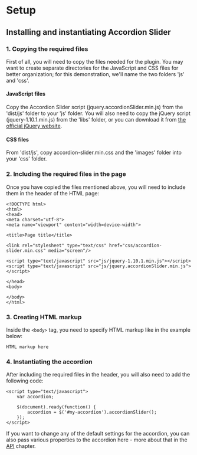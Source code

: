 
<h1>Setup</h1>
<h2>Installing and instantiating Accordion Slider</h2>

<h3>1. Copying the required files</h3>

First of all, you will need to copy the files needed for the plugin. You may want to create separate directories for the JavaScript and CSS files for better organization; for this demonstration, we'll name the two folders 'js' and 'css'.

<h4>JavaScript files</h4>

Copy the Accordion Slider script (jquery.accordionSlider.min.js) from the 'dist/js' folder to your 'js' folder. You will also need to copy the jQuery script (jquery-1.10.1.min.js) from the 'libs' folder, or you can download it from <a href="http://jquery.com/">the official jQuery website</a>.

<h4>CSS files</h4>

From 'dist/js', copy accordion-slider.min.css and the 'images' folder into your 'css' folder.

<h3>2. Including the required files in the page</h3>

Once you have copied the files mentioned above, you will need to include them in the header of the HTML page:
```
<!DOCTYPE html>
<html>
<head>
<meta charset="utf-8">
<meta name="viewport" content="width=device-width">

<title>Page title</title>

<link rel="stylesheet" type="text/css" href="css/accordion-slider.min.css" media="screen"/>

<script type="text/javascript" src="js/jquery-1.10.1.min.js"></script>
<script type="text/javascript" src="js/jquery.accordionSlider.min.js"></script>

</head>
<body>

</body>
</html>
```

<h3>3. Creating HTML markup</h3>

Inside the `<body>` tag, you need to specify HTML markup like in the example below:
```
HTML markup here
```


<h3>4. Instantiating the accordion</h3>

After including the required files in the header, you will also need to add the following code:
```
<script type="text/javascript">
	var accordion;

	$(document).ready(function() {
		accordion = $('#my-accordion').accordionSlider();
	});
</script>
```

If you want to change any of the default settings for the accordion, you can also pass various properties to the accordion here - more about that in the <a href="api.md">API</a> chapter.
